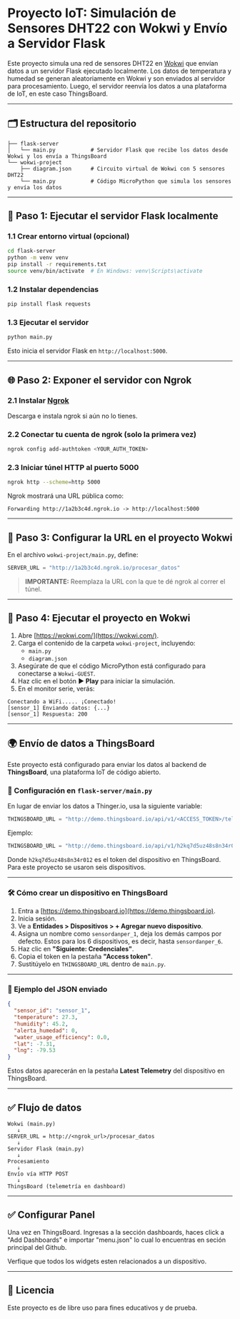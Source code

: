 # Proyecto IoT: Simulación de Sensores DHT22 con Wokwi y Envío a Servidor Flask

Este proyecto simula una red de sensores DHT22 en [Wokwi](https://wokwi.com/) que envían datos a un servidor Flask ejecutado localmente. Los datos de temperatura y humedad se generan aleatoriamente en Wokwi y son enviados al servidor para procesamiento. Luego, el servidor reenvía los datos a una plataforma de IoT, en este caso ThingsBoard.

---

## 🗂 Estructura del repositorio

```
├── flask-server
│   └── main.py           # Servidor Flask que recibe los datos desde Wokwi y los envía a ThingsBoard
└── wokwi-project
    ├── diagram.json      # Circuito virtual de Wokwi con 5 sensores DHT22
    └── main.py           # Código MicroPython que simula los sensores y envía los datos
```

---

## 🚀 Paso 1: Ejecutar el servidor Flask localmente

### 1.1 Crear entorno virtual (opcional)

```bash
cd flask-server
python -m venv venv
pip install -r requirements.txt
source venv/bin/activate  # En Windows: venv\Scripts\activate
```

### 1.2 Instalar dependencias

```bash
pip install flask requests
```

### 1.3 Ejecutar el servidor

```bash
python main.py
```

Esto inicia el servidor Flask en `http://localhost:5000`.

---

## 🌐 Paso 2: Exponer el servidor con Ngrok

### 2.1 Instalar [Ngrok](https://ngrok.com/download)

Descarga e instala ngrok si aún no lo tienes.

### 2.2 Conectar tu cuenta de ngrok (solo la primera vez)

```bash
ngrok config add-authtoken <YOUR_AUTH_TOKEN>
```

### 2.3 Iniciar túnel HTTP al puerto 5000

```bash
ngrok http --scheme=http 5000
```

Ngrok mostrará una URL pública como:

```
Forwarding http://1a2b3c4d.ngrok.io -> http://localhost:5000
```

---

## 📲 Paso 3: Configurar la URL en el proyecto Wokwi

En el archivo `wokwi-project/main.py`, define:

```python
SERVER_URL = "http://1a2b3c4d.ngrok.io/procesar_datos"
```

> **IMPORTANTE:** Reemplaza la URL con la que te dé ngrok al correr el túnel.

---

## 🧪 Paso 4: Ejecutar el proyecto en Wokwi

1. Abre [https://wokwi.com/](https://wokwi.com/).
2. Carga el contenido de la carpeta `wokwi-project`, incluyendo:
   - `main.py`
   - `diagram.json`
3. Asegúrate de que el código MicroPython está configurado para conectarse a `Wokwi-GUEST`.
4. Haz clic en el botón **▶️ Play** para iniciar la simulación.
5. En el monitor serie, verás:

```
Conectando a WiFi..... ¡Conectado!
[sensor_1] Enviando datos: {...}
[sensor_1] Respuesta: 200
```

---

## 🌍 Envío de datos a ThingsBoard

Este proyecto está configurado para enviar los datos al backend de **ThingsBoard**, una plataforma IoT de código abierto.

### 🔧 Configuración en `flask-server/main.py`

En lugar de enviar los datos a Thinger.io, usa la siguiente variable:

```python
THINGSBOARD_URL = "http://demo.thingsboard.io/api/v1/<ACCESS_TOKEN>/telemetry"
```

Ejemplo:

```python
THINGSBOARD_URL = "http://demo.thingsboard.io/api/v1/h2kq7d5uz48s8n34r012/telemetry"
```

Donde `h2kq7d5uz48s8n34r012` es el token del dispositivo en ThingsBoard. Para este proyecto se usaron seis dispositivos.

---

### 🛠 Cómo crear un dispositivo en ThingsBoard

1. Entra a [https://demo.thingsboard.io](https://demo.thingsboard.io).
2. Inicia sesión.
3. Ve a **Entidades > Dispositivos > + Agregar nuevo dispositivo**.
4. Asigna un nombre como `sensordanper_1`, deja los demás campos por defecto. Estos para los 6 dispositivos, es decir, hasta `sensordanper_6`.
5. Haz clic en **"Siguiente: Credenciales"**.
6. Copia el token en la pestaña **"Access token"**.
7. Sustitúyelo en `THINGSBOARD_URL` dentro de `main.py`.

---

### 📨 Ejemplo del JSON enviado

```json
{
  "sensor_id": "sensor_1",
  "temperature": 27.3,
  "humidity": 45.2,
  "alerta_humedad": 0,
  "water_usage_efficiency": 0.0,
  "lat": -7.31,
  "lng": -79.53
}
```

Estos datos aparecerán en la pestaña **Latest Telemetry** del dispositivo en ThingsBoard.

---

## ✅ Flujo de datos

```
Wokwi (main.py)
   ↓
SERVER_URL = http://<ngrok_url>/procesar_datos
   ↓
Servidor Flask (main.py)
   ↓
Procesamiento
   ↓
Envío vía HTTP POST
   ↓
ThingsBoard (telemetría en dashboard)
```

---
## ✅ Configurar Panel

Una vez en ThingsBoard. Ingresas a la sección dashboards, haces click a "Add Dashboards" e importar "menu.json" lo cual lo encuentras en seción principal del Github.

Verfique que todos los widgets esten relacionados a un dispositivo.

---

## 🧾 Licencia

Este proyecto es de libre uso para fines educativos y de prueba.
